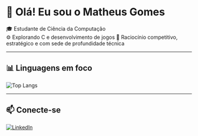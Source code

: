 # 👋 Olá! Eu sou o Matheus Gomes

🎓 Estudante de Ciência da Computação  
⚙️ Explorando C e desenvolvimento de jogos
🧠 Raciocínio competitivo, estratégico e com sede de profundidade técnica

---


## 📊 Linguagens em foco

![Top Langs](https://github-readme-stats.vercel.app/api/top-langs/?username=Wellfz&layout=compact&langs_count=6&theme=dracula)

---

## 📫 Conecte-se

[![LinkedIn](https://img.shields.io/badge/-LinkedIn-blue?style=for-the-badge&logo=linkedin&logoColor=white)](https://www.linkedin.com/in/matheus-gms/)
